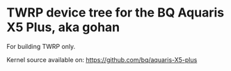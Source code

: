 TWRP device tree for the BQ Aquaris X5 Plus, aka gohan
========================================================

For building TWRP only.

Kernel source available on: https://github.com/bq/aquaris-X5-plus